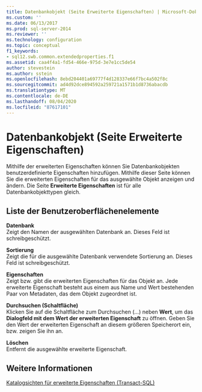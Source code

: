 ```yaml
---
title: Datenbankobjekt (Seite Erweiterte Eigenschaften) | Microsoft-Dokumentation
ms.custom: ''
ms.date: 06/13/2017
ms.prod: sql-server-2014
ms.reviewer: ''
ms.technology: configuration
ms.topic: conceptual
f1_keywords:
- sql12.swb.common.extendedproperties.f1
ms.assetid: caa4f4a1-fd54-466e-975d-3e7e1cc5de54
author: stevestein
ms.author: sstein
ms.openlocfilehash: 8ebd204401a69777f4d128337e66f7bc4a502f8c
ms.sourcegitcommit: ad4d92dce894592a259721a1571b1d8736abacdb
ms.translationtype: MT
ms.contentlocale: de-DE
ms.lasthandoff: 08/04/2020
ms.locfileid: "87617101"
---
```

# <a name="database-object-extended-properties-page"></a>Datenbankobjekt (Seite Erweiterte Eigenschaften)
  Mithilfe der erweiterten Eigenschaften können Sie Datenbankobjekten benutzerdefinierte Eigenschaften hinzufügen. Mithilfe dieser Seite können Sie die erweiterten Eigenschaften für das ausgewählte Objekt anzeigen und ändern. Die Seite **Erweiterte Eigenschaften** ist für alle Datenbankobjekttypen gleich.  
  
## <a name="ui-element-list"></a>Liste der Benutzeroberflächenelemente  
 **Datenbank**  
 Zeigt den Namen der ausgewählten Datenbank an. Dieses Feld ist schreibgeschützt.  
  
 **Sortierung**  
 Zeigt die für die ausgewählte Datenbank verwendete Sortierung an. Dieses Feld ist schreibgeschützt.  
  
 **Eigenschaften**  
 Zeigt bzw. gibt die erweiterten Eigenschaften für das Objekt an. Jede erweiterte Eigenschaft besteht aus einem aus Name und Wert bestehenden Paar von Metadaten, das dem Objekt zugeordnet ist.  
  
 **Durchsuchen (Schaltfläche)**  
 Klicken Sie auf die Schaltfläche zum Durchsuchen (…) neben **Wert**, um das **Dialogfeld mit dem Wert der erweiterten Eigenschaft** zu öffnen. Geben Sie den Wert der erweiterten Eigenschaft an diesem größeren Speicherort ein, bzw. zeigen Sie ihn an.  
  
 **Löschen**  
 Entfernt die ausgewählte erweiterte Eigenschaft.  
  
## <a name="see-also"></a>Weitere Informationen  
 [Katalogsichten für erweiterte Eigenschaften &#40;Transact-SQL&#41;](/sql/relational-databases/system-catalog-views/extended-properties-catalog-views-sys-extended-properties)  
  
  
